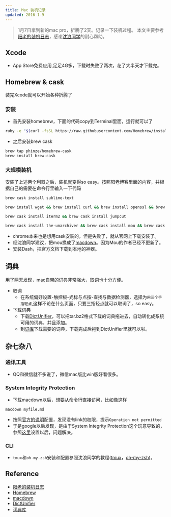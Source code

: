 ```yaml
---
title: Mac 装机记录
updated: 2016-1-9
---
```

> 1月7日拿到新的mac pro，折腾了2天。记录一下装机过程。
> 本文主要参考[阳老的装机日志](http://www.yangzhiping.com/tech/mac3.html)，感谢[沈浪同学](https://github.com/xpgeng)的耐心帮助。

## Xcode
- App Store免费应用,足足4G多，下载时失败了两次，花了大半天才下载完。

## Homebrew & cask

装完Xcode就可以开始各种折腾了

### 安装

- 首先安装homebrew，下面的代码copy到Terminal里面，运行就可以了

```bash
ruby -e "$(curl -fsSL https://raw.githubusercontent.com/Homebrew/install/master/install)"
```

- 之后安装brew cask

```bash
brew tap phinze/homebrew-cask
brew install brew-cask
```

### 大规模装机
安装了上述两个利器之后，装机就变得so easy。按照阳老博客里面的内容，并根据自己的需要在命令行里输入一下代码

```bash
brew cask install sublime-text

brew install wget && brew install curl && brew install openssl && brew install imagemagick && brew install node && brew install zsh && brew install git-flow && brew install python

brew cask install iterm2 && brew cask install jumpcut

brew cask install the-unarchiver && brew cask install mou && brew cask install alfred && brew cask install vlc 
```

- chrome本来也是想用cask安装的，但是失败了，就从官网上下载安装了。
- 经沈浪同学建议，把mou换成了[macdown](http://macdown.uranusjr.com)。因为Mou的作者已经不更新了。
- 安装Dash，把官方文档下载到本地的神器。

## 词典
用了两天发现，mac自带的词典非常强大，取词也十分方便。

- 取词
  - 在系统偏好设置-触控板-光标与点按-查找与数据检测器，选择为`用三个手指轻点`,这样不论在什么页面，只要三指轻点就可以取词了，so easy。
- 下载词典
  - 下载[DictUnifier](https://github.com/jjgod/mac-dictionary-kit)，可以把tar.bz2格式下载的词典拖进去，自动转化成系统可用的词典，并且添加。
  - 到[词库](http://abloz.com/huzheng/stardict-dic/zh_CN/)下载需要的词典，下载完成后拖到DictUnifier里就可以啦。

## 杂七杂八

### 通讯工具
- QQ和微信就不多说了，微信mac版比win版好看很多。

### System Integrity Protection
- 下载macdown以后，想要从命令行直接访问，比如像这样

```
macdown myfile.md
```

- 按照[官方的说明](http://macdown.uranusjr.com/blog/post/6/macdown-04/)配置，发现没有link的权限，提示`Operation not permitted`
- 于是google以后发现，是由于System Integrity Protection这个玩意导致的，参照[这里](http://stackoverflow.com/questions/32659348/operation-not-permitted-when-on-root-el-capitan-rootless-disabled)设置以后，问题解决。

### CLI
- `tmux`和`oh-my-zsh`安装和配置参照沈浪同学的教程([tmux](https://xpgeng.gitbooks.io/omooc2py/content/guide/Tmux-Guide.html)，[oh-my-zsh](https://xpgeng.gitbooks.io/omooc2py/content/guide/Oh-my-zsh-guide.html))。

## Reference
- [阳老的装机日志](http://www.yangzhiping.com/tech/mac3.html)
- [Homebrew](http://brew.sh)
- [macdown](http://macdown.uranusjr.com)
- [DictUnifier](https://github.com/jjgod/mac-dictionary-kit)
- [词典库](http://abloz.com/huzheng/stardict-dic/zh_CN/)